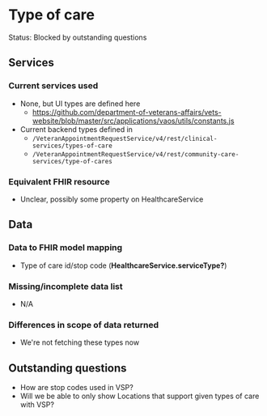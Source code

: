 # Type of care

Status: Blocked by outstanding questions

## Services
### Current services used
- None, but UI types are defined here
  - https://github.com/department-of-veterans-affairs/vets-website/blob/master/src/applications/vaos/utils/constants.js
- Current backend types defined in 
  - `/VeteranAppointmentRequestService/v4/rest/clinical-services/types-of-care`
  - `/VeteranAppointmentRequestService/v4/rest/community-care-services/type-of-cares`
### Equivalent FHIR resource
- Unclear, possibly some property on HealthcareService

## Data
### Data to FHIR model mapping
- Type of care id/stop code (**HealthcareService.serviceType?**)

### Missing/incomplete data list
- N/A 

### Differences in scope of data returned
- We're not fetching these types now

## Outstanding questions
- How are stop codes used in VSP?
- Will we be able to only show Locations that support given types of care with VSP?
